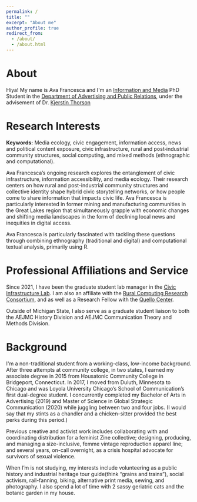 ```yaml
---
permalink: /
title: ""
excerpt: "About me"
author_profile: true
redirect_from: 
  - /about/
  - /about.html
---
```

# About

Hiya! My name is Ava Francesca and I'm an [Information and Media](https://comartsci.msu.edu/our-people/ava-francesca-battocchio) PhD Student in the [Department of Advertising and Public Relations](https://comartsci.msu.edu/departments/advertising-public-relations), under the advisement of Dr. [Kjerstin Thorson](https://comartsci.msu.edu/our-people/kjerstin-thorson)

# Research Interests

<b>Keywords:</b> Media ecology, civic engagement, information access, news and political content exposure, civic infrastructure, rural and post‑industrial community structures, social computing, and mixed methods (ethnographic and computational).

Ava Francesca’s ongoing research explores the entanglement of civic infrastructure, information accessibility, and media ecology. Their research centers on how rural and post-industrial community structures and collective identity shape hybrid civic storytelling networks, or how people come to share information that impacts civic life. Ava Francesca is particularly interested in former mining and manufacturing communities in the Great Lakes region that simultaneously grapple with economic changes and shifting media landscapes in the form of declining local news and inequities in digital access.

Ava Francesca is particularly fascinated with tackling these questions through combining ethnography (traditional and digital) and computational textual analysis, primarily using R.

# Professional Affiliations and Service

Since 2021, I have been the graduate student lab manager in the [Civic Infrastructure Lab](https://comartsci.msu.edu/civic-infrastructure-lab). I am also an affiliate with the [Rural Computing Research Consortium](https://ruralcomputing.msu.edu/), and as well as a Research Fellow with the [Quello Center](https://quello.msu.edu/).

Outside of Michigan State, I also serve as a graduate student liaison to both the AEJMC History Division and AEJMC Communication Theory and Methods Division.

# Background 

I'm a non-traditional student from a working-class, low-income background. After three attempts at community college, in two states, I earned my associate degree in 2015 from Housatonic Community College in Bridgeport, Connecticut. In 2017, I moved from Duluth, Minnesota to Chicago and was Loyola University Chicago’s School of Communication’s first dual-degree student. I concurrently completed my Bachelor of Arts in Advertising (2019) and Master of Science in Global Strategic Communication (2020) while juggling between two and four jobs. (I would say that my stints as a chandler and a chicken-sitter provided the best perks during this period.) 

Previous creative and activist work includes collaborating with and coordinating distribution for a feminist Zine collective; designing, producing, and managing a size-inclusive, femme vintage reproduction apparel line; and several years, on-call overnight, as a crisis hospital advocate for survivors of sexual violence.

When I’m is not studying, my interests include volunteering as a public history and industrial heritage tour guide(think “grains and trains”), social activism, rail-fanning, biking, alternative print media, sewing, and photography. I also spend a lot of time with 2 sassy geriatric cats and the botanic garden in my house.




